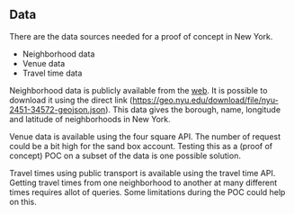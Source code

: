 ## Data

There are the data sources needed for a proof of concept in New York. 
- Neighborhood data 
- Venue data
- Travel time data

Neighborhood data is publicly available from the [web](https://geo.nyu.edu/catalog/nyu_2451_34572). It is possible to download it using the direct link (https://geo.nyu.edu/download/file/nyu-2451-34572-geojson.json). This data gives the borough, name, longitude and latitude of neighborhoods in New&nbsp;York.

Venue data is available using the four square API. The number of request could be a bit high for the sand box account. Testing this as a (proof of concept) POC on a subset of the data is one possible solution.

Travel times using public transport is available using the travel time API. Getting travel times from one neighborhood to another at many different times requires allot of queries. Some limitations during the POC could help on this.